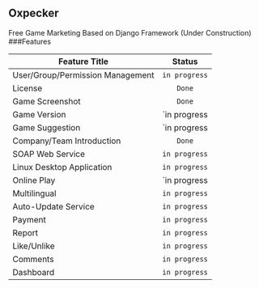 ## Oxpecker
Free Game Marketing Based on Django Framework (Under Construction)
<br>
###Features

| Feature Title                       | Status        |
| ----------------------------------- |:-------------:|
| User/Group/Permission Management    | `in progress` |
| License                             | `Done`        |
| Game Screenshot                     | `Done`        |
| Game Version                        | `in progress  |
| Game Suggestion                     | `in progress  |
| Company/Team Introduction           | `Done`        |
| SOAP Web Service                    | `in progress` |
| Linux Desktop Application           | `in progress` |
| Online Play                         | `in progress  |
| Multilingual                        | `in progress` |
| Auto-Update Service                 | `in progress` |
| Payment                             | `in progress` |
| Report                              | `in progress` |
| Like/Unlike                         | `in progress` |
| Comments                            | `in progress` |
| Dashboard                           | `in progress` |

